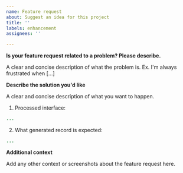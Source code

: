 ```yaml
---
name: Feature request
about: Suggest an idea for this project
title: ''
labels: enhancement
assignees: ''

---
```


**Is your feature request related to a problem? Please describe.**

A clear and concise description of what the problem is. Ex. I'm always frustrated when [...]

**Describe the solution you'd like**

A clear and concise description of what you want to happen.

1. Processed interface:

```java
...
```

2. What generated record is expected:

```java
...
```

**Additional context**

Add any other context or screenshots about the feature request here.
